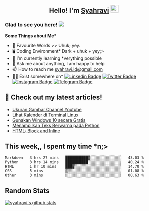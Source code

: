 <h2 align="center">Hello! I'm <a href="https://syahravi.my.id/" target="_blank">Syahravi</a> <img src="https://media.giphy.com/media/hvRJCLFzcasrR4ia7z/giphy.gif" width="25px"></h2>

### Glad to see you here! ![](https://visitor-badge.glitch.me/badge?page_id=syahravi.syahravi)

<b> Some Things about Me*</b>
- 💬 Favourite Words >> Uhuk; yey.
- 🖥️ Coding Environment\* Dark + uhuk + yey;>
- 🌱 I’m currently learning \*verything possible
- 👀 Ask me about anything, I am happy to help
- 📫 How to reach me syahravi.id@gmail.com
- 👨‍💻 Exist somewhere on\* 
[![Linkedin Badge](https://img.shields.io/badge/-LinkedIn-0e76a8?style=flat-square&logo=Linkedin&logoColor=white)](https://linkedin.com/in/syahravi/)
[![Twitter Badge](https://img.shields.io/badge/-Twitter-00acee?style=flat-square&logo=Twitter&logoColor=white)](https://twitter.com/syahraavi/)
[![Instagram Badge](https://img.shields.io/badge/-Instagram-e4405f?style=flat-square&logo=Instagram&logoColor=white)](https://instagram.com/syahraavi)
[![Telegram Badge](https://img.shields.io/badge/-Telegram-0088cc?style=flat-square&logo=Telegram&logoColor=white)](https://t.me/syahravi)
## 📝 Check out my latest articles!
<!-- BLOG-POST-LIST:START -->
- [Ukuran Gambar Channel Youtube](https://syahravi.my.id/ukuran-gambar-youtube/)
- [Lihat Kalender di Terminal Linux](https://syahravi.my.id/lihat-kalender-di-terminal-linux/)
- [Gunakan Windows 10 secara Gratis](https://syahravi.my.id/windows-10-free/)
- [Menampilkan Teks Berwarna pada Python](https://syahravi.my.id/colorama/)
- [HTML: Block and Inline](https://syahravi.my.id/html-block-inline/)
<!-- BLOG-POST-LIST:END -->

## This week,, I spent my time \*n;>
<!--START_SECTION:waka-->
```text
Markdown   3 hrs 27 mins   ██████████▓░░░░░░░░░░░░░░   43.03 % 
Python     3 hrs 14 mins   ██████████░░░░░░░░░░░░░░░   40.24 % 
HTML       1 hr 10 mins    ███▓░░░░░░░░░░░░░░░░░░░░░   14.70 % 
CSS        5 mins          ▒░░░░░░░░░░░░░░░░░░░░░░░░   01.08 % 
Other      3 mins          ░░░░░░░░░░░░░░░░░░░░░░░░░   00.63 % 
```
<!--END_SECTION:waka-->

## Random Stats
[![syahravi's github stats](https://github-readme-stats.vercel.app/api?username=syahravi&show_icons=true&theme=synthwave)](https://github.com/syahravi/)
